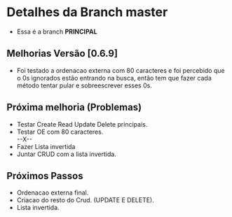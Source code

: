 # Detalhes da Branch master

- Essa é a branch **PRINCIPAL**

## Melhorias Versão [0.6.9]


- Foi testado a ordenacao externa com 80 caracteres e foi percebido que o 0s ignorados estão entrando na busca, então tem que fazer cada método tentar pular e sobreescrever esses 0s.  

## Próxima melhoria (Problemas) 
- Testar Create Read Update Delete principais. 
- Testar OE com 80 caracteres.  
   --X--  
- Fazer Lista invertida  
- Juntar CRUD com a lista invertida.  
## Próximos Passos

- Ordenacao externa final.  
- Criacao do resto do Crud. (UPDATE E DELETE).   
- Lista invertida.  
